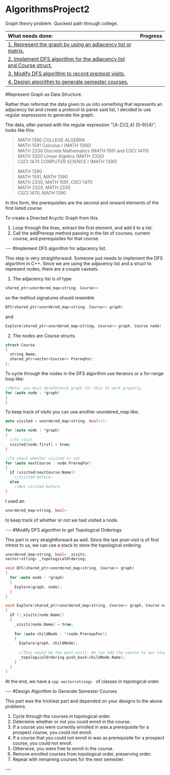 # AlgorithmsProject2
Graph theory problem. Quickest path through college.

|What needs done:| Progress|
|:----------------|:------------|
|[1. Represent the graph by using an adjacency list or matrix.](#1)|
|[2. Implement DFS algorithm for the adjacency list and Course struct.](#2)|
|[3. Modify DFS algorithm to record pre/post visits.](#3)|
|[4. Design algorithm to generate semester courses.](#5)|

<a id="1">
#Represent Graph as Data Structure.

Rather than reformat the data given to us into something that represents an adjacency list and create a protocol to parse said list, I decided to use regular expressions to generate the graph.

The data, after parsed with the regular expression "[A-Z]{2,4} [0-9]{4}", looks like this:
>MATH 1390 COLLEGE ALGEBRA  
>MATH 1591 Calculus I (MATH 1390)  
>MATH 2330 Discrete Mathematics (MATH 1591 and CSCI 1470)  
>MATH 3320 Linear Algebra (MATH 2330)  
>CSCI 1470 COMPUTER SCIENCE I (MATH 1390)  


>MATH 1390  
>MATH 1591, MATH 1390  
>MATH 2330, MATH 1591, CSCI 1470  
>MATH 3320, MATH 2330  
>CSCI 1470, MATH 1390  


In this form, the prerequisites are the second and onward elements of the first listed course.

To create a Directed Acyclic Graph from this.
  1. Loop through the lines, extract the first element, and add it to a list.
  2. Call the addPrereqs method passing in the list of courses, current course, and prerequisites for that course.
  
</a>
---
<a id="2">
#Implement DFS algorithm for adjacency list.

This step is very straighforward.  Someone just needs to implement the DFS algorithm in C++. Since we are using the adjacency list and a struct to represent nodes, there are a couple caveats.

1.  The adjacency list is of type 
```cpp
shared_ptr<unordered_map<string, Course>> 
```
so the method signatures should resemble
```cpp
DFS(shared_ptr<unordered_map<string, Course>> graph) 
```
and  
```cpp
Explore(shared_ptr<unordered_map<string, Course>> graph, Course node)
```

2. The nodes are Course structs
```cpp
struct Course 
{
  string Name;
  shared_ptr<vector<Course>> PrereqFor;
};
```

To cycle through the nodes in the DFS algorithm use iterators or a for-range loop like:
```cpp
//Note: you must dereference graph for this to work properly.
for (auto node : *graph)
{
}
```

To keep track of visits you can use another unordered_map like:
```cpp
auto visited = unordered_map<string, bool>();

for (auto node : *graph)
{
  //To visit.
  visited[node.first] = true;
}

//To check whether visited or not
for (auto nextCourse : node.PrereqFor)
{
  if (visited[nextCourse.Name])
    //Visited before.
  else
    //Not visited before.
}
```

I used an 
```cpp
unordered_map<string, bool>
```
to keep track of whether or not we had visited a node.

</a>
---
<a id="3">
#Modify DFS algorithm to get Topological Orderings

This part is very straightforward as well.  Since the last post-visit is of first intrest to us, we can use a stack to store the topological ordering.

```cpp
unordered_map<string, bool> _visits;
vector<string> _topologicalOrdering;

void DFS(shared_ptr<unordered_map<string, Course>> graph)
{
  for (auto node : *graph)
  {
    Explore(graph, node);
  }
}

void Explore(shared_ptr<unordered_map<string, Course>> graph, Course node)
{
  if (!_visits[node.Name])
  {
    _visits[node.Name] = true;
    
    for (auto childNode : *(node.PrereqsFor))
    {
      Explore(graph, childNode);
      
      //This would be the post-visit. We can add the course to our stack here.
      _topologicalOrdering.push_back(childNode.Name);
    }
  }
}
```
At the end, we have a ```cpp vector<string> ``` of classes in topological order.

</a>
---
<a id="5">
#Design Algorithm to Generate Semester Courses

This part was the trickiest part and depended on your designs to the above problems.

1. Cycle through the courses in topological order.
2. Determine whether or not you could enroll in the course.
  1.  If a course you were currently enrolled in was a prerequisite for a prospect course, you could not enroll.
  2.  If a course that you could not enroll in was as prerequisite for a prospect course, you could not enroll.
  3.  Otherwise, you were free to enroll in the course.
3. Remove enrolled courses from topological order, preserving order.
4. Repeat with remaining courses for the next semester.

</a>
---
